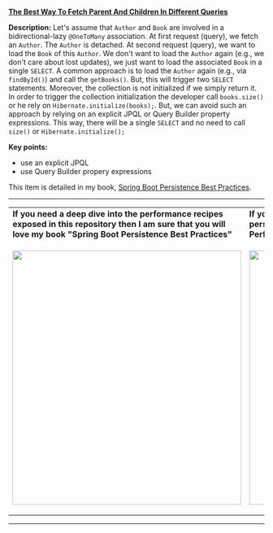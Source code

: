 **[The Best Way To Fetch Parent And Children In Different Queries](https://github.com/AnghelLeonard/Hibernate-SpringBoot/tree/master/HibernateSpringBootParentChildSeparateQueries)** 
 
**Description:** Let's assume that `Author` and `Book` are involved in a bidirectional-lazy `@OneToMany` association. At first request (query), we fetch an `Author`. The `Author` is detached. At second request (query), we want to load the `Book` of this `Author`. We don't want to load the `Author` again (e.g., we don't care about lost updates), we just want to load the associated `Book` in a single `SELECT`. A common approach is to load the `Author` again (e.g., via `findById()`) and call the `getBooks()`. But, this will trigger two `SELECT` statements. Moreover, the collection is not initialized if we simply return it. In order to trigger the collection initialization the developer call `books.size()` or he rely on `Hibernate.initialize(books);`. But, we can avoid such an approach by relying on an explicit JPQL or Query Builder property expressions. This way, there will be a single `SELECT` and no need to call `size()` or `Hibernate.initialize();`

**Key points:**
- use an explicit JPQL
- use Query Builder propery expressions

This item is detailed in my book, [Spring Boot Persistence Best Practices](https://www.amazon.com/gp/product/1484256255).
     
-----------------------------------------------------------------------------------------------------------------------    
<table>
     <tr><td><b>If you need a deep dive into the performance recipes exposed in this repository then I am sure that you will love my book "Spring Boot Persistence Best Practices"</b></td><td><b>If you need a hand of tips and illustrations of 100+ Java persistence performance issues then "Java Persistence Performance Illustrated Guide" is for you.</b></td></tr>
     <tr><td>
<a href="https://www.apress.com/us/book/9781484256251"><p align="left"><img src="https://github.com/AnghelLeonard/Hibernate-SpringBoot/blob/master/Spring%20Boot%20Persistence%20Best%20Practices.jpg" height="500" width="450"/></p></a>
</td><td>
<a href="https://leanpub.com/java-persistence-performance-illustrated-guide"><p align="right"><img src="https://github.com/AnghelLeonard/Hibernate-SpringBoot/blob/master/Java%20Persistence%20Performance%20Illustrated%20Guide.jpg" height="500" width="450"/></p></a>
</td></tr></table>

-----------------------------------------------------------------------------------------------------------------------    

